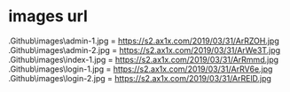 # images url
.Github\images\admin-1.jpg =  https://s2.ax1x.com/2019/03/31/ArRZOH.jpg  
.Github\images\admin-2.jpg = https://s2.ax1x.com/2019/03/31/ArWe3T.jpg 
.Github\images\index-1.jpg = https://s2.ax1x.com/2019/03/31/ArRmmd.jpg  
.Github\images\login-1.jpg = https://s2.ax1x.com/2019/03/31/ArRV6e.jpg  
.Github\images\login-2.jpg = https://s2.ax1x.com/2019/03/31/ArRElD.jpg  